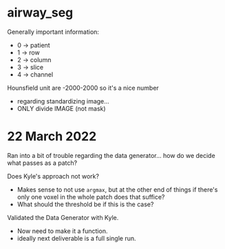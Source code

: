 # airway_seg

Generally important information:
- 0 -> patient
- 1 -> row
- 2 -> column
- 3 -> slice
- 4 -> channel

Hounsfield unit are -2000-2000 so it's a nice number
- regarding standardizing image...
- ONLY divide IMAGE (not mask)

# 22 March 2022

Ran into a bit of trouble regarding the data generator... how do we decide what passes as a patch?

Does Kyle's approach not work?
- Makes sense to not use `argmax`, but at the other end of things if there's only one voxel in the whole patch does that suffice?
- What should the threshold be if this is the case?

Validated the Data Generator with Kyle.
- Now need to make it a function.
- ideally next deliverable is a full single run.

